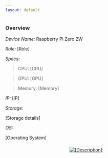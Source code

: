 ```yaml
---
layout: default
---
```


### Overview

*Device Name:* Raspberry Pi Zero 2W

*Role:* [Role]

*Specs:*

>CPU: [CPU]

>GPU: [GPU]

>Memory: [Memory]

*IP:* [IP]

*Storage:*

[Storage details]

*OS:*

[Operating System]

<div class="gallery">
    <div class="gallery-item">
        <a href="/assets/images/raspberry-pi/[image1].jpg" target="_blank">
            <img src="/assets/images/raspberry-pi/[image1].jpg" alt="[Description]">
        </a>
    </div>
</div>

<style>
.gallery {
    display: grid;
    grid-template-columns: repeat(auto-fill, minmax(300px, 1fr));
    gap: 20px;
    margin: 20px 0;
}

.gallery-item {
    text-align: center;
}

.gallery-item img {
    max-width: 100%;
    height: auto;
    border: 1px solid #ccc;
}

.gallery-item a:hover img {
    filter: brightness(1.1);
    transform: translateY(-1px);
    transition: all 0.15s ease;
}
</style> 